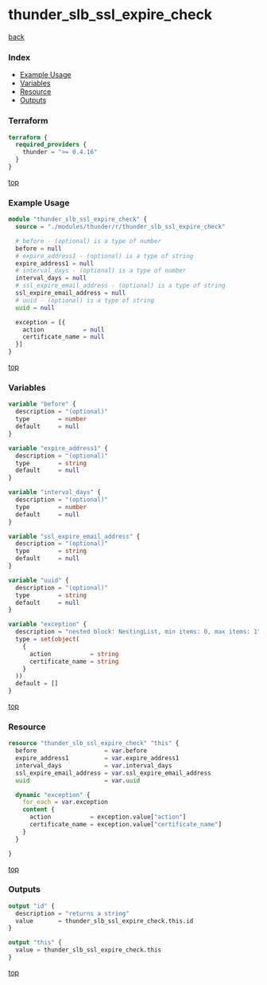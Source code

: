 # thunder_slb_ssl_expire_check

[back](../thunder.md)

### Index

- [Example Usage](#example-usage)
- [Variables](#variables)
- [Resource](#resource)
- [Outputs](#outputs)

### Terraform

```terraform
terraform {
  required_providers {
    thunder = ">= 0.4.16"
  }
}
```

[top](#index)

### Example Usage

```terraform
module "thunder_slb_ssl_expire_check" {
  source = "./modules/thunder/r/thunder_slb_ssl_expire_check"

  # before - (optional) is a type of number
  before = null
  # expire_address1 - (optional) is a type of string
  expire_address1 = null
  # interval_days - (optional) is a type of number
  interval_days = null
  # ssl_expire_email_address - (optional) is a type of string
  ssl_expire_email_address = null
  # uuid - (optional) is a type of string
  uuid = null

  exception = [{
    action           = null
    certificate_name = null
  }]
}
```

[top](#index)

### Variables

```terraform
variable "before" {
  description = "(optional)"
  type        = number
  default     = null
}

variable "expire_address1" {
  description = "(optional)"
  type        = string
  default     = null
}

variable "interval_days" {
  description = "(optional)"
  type        = number
  default     = null
}

variable "ssl_expire_email_address" {
  description = "(optional)"
  type        = string
  default     = null
}

variable "uuid" {
  description = "(optional)"
  type        = string
  default     = null
}

variable "exception" {
  description = "nested block: NestingList, min items: 0, max items: 1"
  type = set(object(
    {
      action           = string
      certificate_name = string
    }
  ))
  default = []
}
```

[top](#index)

### Resource

```terraform
resource "thunder_slb_ssl_expire_check" "this" {
  before                   = var.before
  expire_address1          = var.expire_address1
  interval_days            = var.interval_days
  ssl_expire_email_address = var.ssl_expire_email_address
  uuid                     = var.uuid

  dynamic "exception" {
    for_each = var.exception
    content {
      action           = exception.value["action"]
      certificate_name = exception.value["certificate_name"]
    }
  }

}
```

[top](#index)

### Outputs

```terraform
output "id" {
  description = "returns a string"
  value       = thunder_slb_ssl_expire_check.this.id
}

output "this" {
  value = thunder_slb_ssl_expire_check.this
}
```

[top](#index)